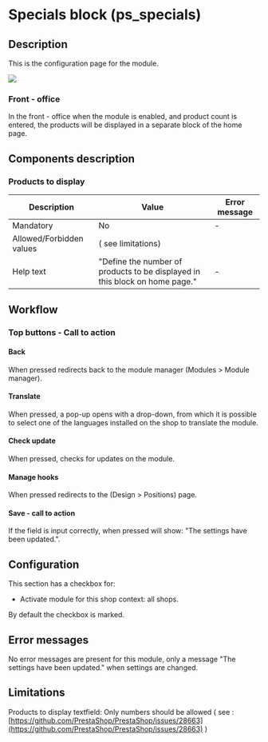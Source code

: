 # Specials block (ps\_specials)

## Description

This is the configuration page for the module.

![](<../../../../../.gitbook/assets/Screenshot 2022-06-02 at 16-38-33 Module Manager • test.png>)

### Front - office

In the front - office when the module is enabled, and product count is entered, the products will be displayed in a separate block of the home page.

## Components description

####

### Products to display

| Description              | Value                                                                       | Error message |
| ------------------------ | --------------------------------------------------------------------------- | ------------- |
| Mandatory                | No                                                                          | -             |
| Allowed/Forbidden values | ( see limitations)                                                          |               |
| Help text                | "Define the number of products to be displayed in this block on home page." | -             |

## Workflow

### Top buttons - Call to action

#### **Back**

When pressed redirects back to the module manager (Modules > Module manager).

#### &#x20; **Translate**

When pressed, a pop-up opens with a drop-down, from which it is possible to select one of the languages installed on the shop to translate the module.

#### &#x20;**Check update**

When pressed, checks for updates on the module.

#### &#x20; **Manage hooks**

When pressed redirects to the (Design > Positions) page.



#### **Save - call to action**



If the field is input correctly, when pressed will show: "The settings have been updated.".

## Configuration

This section has a checkbox for:

* Activate module for this shop context: all shops.

By default the checkbox is marked.

## Error messages

No error messages are present for this module, only a message "The settings have been updated." when settings are changed.



## Limitations

Products to display textfield: Only numbers should be allowed ( see : [https://github.com/PrestaShop/PrestaShop/issues/28663](https://github.com/PrestaShop/PrestaShop/issues/28663) )&#x20;
